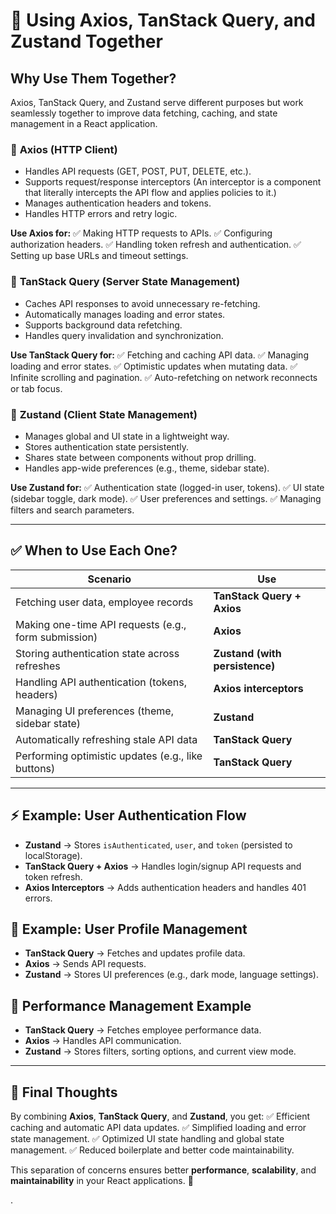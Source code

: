 # 🚀 Using Axios, TanStack Query, and Zustand Together

## Why Use Them Together?

Axios, TanStack Query, and Zustand serve different purposes but work seamlessly together to improve data fetching, caching, and state management in a React application.

### 🔹 **Axios (HTTP Client)**

- Handles API requests (GET, POST, PUT, DELETE, etc.).
- Supports request/response interceptors (An interceptor is a component that literally intercepts the API flow and applies policies to it.)
- Manages authentication headers and tokens.
- Handles HTTP errors and retry logic.

**Use Axios for:**
✅ Making HTTP requests to APIs.
✅ Configuring authorization headers.
✅ Handling token refresh and authentication.
✅ Setting up base URLs and timeout settings.

### 🔹 **TanStack Query (Server State Management)**

- Caches API responses to avoid unnecessary re-fetching.
- Automatically manages loading and error states.
- Supports background data refetching.
- Handles query invalidation and synchronization.

**Use TanStack Query for:**
✅ Fetching and caching API data.
✅ Managing loading and error states.
✅ Optimistic updates when mutating data.
✅ Infinite scrolling and pagination.
✅ Auto-refetching on network reconnects or tab focus.

### 🔹 **Zustand (Client State Management)**

- Manages global and UI state in a lightweight way.
- Stores authentication state persistently.
- Shares state between components without prop drilling.
- Handles app-wide preferences (e.g., theme, sidebar state).

**Use Zustand for:**
✅ Authentication state (logged-in user, tokens).
✅ UI state (sidebar toggle, dark mode).
✅ User preferences and settings.
✅ Managing filters and search parameters.

---

## ✅ **When to Use Each One?**

| Scenario                                             | Use                            |
| ---------------------------------------------------- | ------------------------------ |
| Fetching user data, employee records                 | **TanStack Query + Axios**     |
| Making one-time API requests (e.g., form submission) | **Axios**                      |
| Storing authentication state across refreshes        | **Zustand (with persistence)** |
| Handling API authentication (tokens, headers)        | **Axios interceptors**         |
| Managing UI preferences (theme, sidebar state)       | **Zustand**                    |
| Automatically refreshing stale API data              | **TanStack Query**             |
| Performing optimistic updates (e.g., like buttons)   | **TanStack Query**             |

---

## ⚡ **Example: User Authentication Flow**

- **Zustand** → Stores `isAuthenticated`, `user`, and `token` (persisted to localStorage).
- **TanStack Query + Axios** → Handles login/signup API requests and token refresh.
- **Axios Interceptors** → Adds authentication headers and handles 401 errors.

## 🎯 **Example: User Profile Management**

- **TanStack Query** → Fetches and updates profile data.
- **Axios** → Sends API requests.
- **Zustand** → Stores UI preferences (e.g., dark mode, language settings).

## 🚀 **Performance Management Example**

- **TanStack Query** → Fetches employee performance data.
- **Axios** → Handles API communication.
- **Zustand** → Stores filters, sorting options, and current view mode.

---

## 🎯 **Final Thoughts**

By combining **Axios**, **TanStack Query**, and **Zustand**, you get:
✅ Efficient caching and automatic API data updates.
✅ Simplified loading and error state management.
✅ Optimized UI state handling and global state management.
✅ Reduced boilerplate and better code maintainability.

This separation of concerns ensures better **performance**, **scalability**, and **maintainability** in your React applications. 🚀

.
